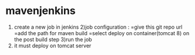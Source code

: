 # mavenjenkins 
1) create a new job in jenkins
2)job configuration : =give this git repo url
                      =add the path for maven build
                      =select deploy on container(tomcat 8) on the post build step 
3)run the job
4) it must deploy on tomcat server 
